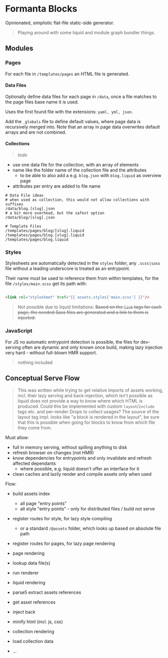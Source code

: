# Formanta Blocks

Opinionated, simplistic flat-file static-side generator.

> Playing around with some liquid and module graph bundler things.

## Modules

### Pages

For each file in `/templates/pages` an HTML file is generated.

#### Data Files

Optionally define data files for each page in `/data`, once a file matches to the page files base name it is used.

Uses the first found file with the extensions: `yaml, yml, json`.

Add the `_globals` file to define default values, where page data is recursively merged into. Note that an array in page data overwrites default arrays and are not combined.

#### Collections

> *todo*

- use one data file for the collection, with an array of elements
- name like the folder name of the collection file and the attributes
    - to be able to also add a e.g. `blog.json` with `blog.liquid` as overview page
- attributes per entry are added to file name

```
# Data File ideas
# when used as collection, this would not allow collections with suffixes
/data/blog.[slug].json
# a bit more overhead, but the safest option
/data/blog/[slug].json

# Template Files
/templates/pages/blog/[slug].liquid
/templates/pages/blog.[slug].liquid
/templates/pages/blog.liquid
```

### Styles

Stylesheets are automatically detected in the `styles` folder, any `.scss|sass` file without a leading underscore is treated as an entrypoint.

Their name must be used to reference them from within templates, for the file `/styles/main.scss` get its path with:

```html

<link rel="stylesheet" href="{{ assets.styles['main.scss'] }}"/>
```

> Not possible due to liquid limitations:
> ~~Based on the `link` tags for each page, the needed Sass files are generated and a link to them is injected.~~

### JavaScript

For JS no automatic entrypoint detection is possible, the files for dev-serving often are dynamic and only known once build, making lazy injection very hard - without full-blown HMR support.

> nothing included

## Conceptual Serve Flow

> This was written while trying to get relative imports of assets working, incl. their lazy serving and back-injection,
> which isn't possible as liquid does not provide a way to know where which HTML is produced.
> Could this be implemented with custom `layout`/`include` tags etc. and per-render Drops to collect usages?
> The source of the layout tag impl. looks like "a block is rendered in the layout", be sure that this is possible when going for blocks to know from which file they come from.

Must allow:

- full in memory serving, without spilling anything to disk
- refresh browser on changes (not HMR)
- know dependencies for entrypoints and only invalidate and refresh affected dependants
    - where possible, e.g. liquid doesn't offer an interface for it
- clean caches and lazily render and compile assets only when used

Flow:

- build assets index
    - all page "entry points"
    - all style "entry points" - only for distributed files / build not serve
- register routes for style, for lazy style compiling
    - or a standard `/@assets` folder, which looks up based on absolute file path
- register routes for pages, for lazy page rendering

- page rendering
- lookup data file(s)
- run renderer
- liquid rendering
- parse5 extract assets references
- get asset references
- inject back
- minify html (incl. js, css)

- collection rendering
- load collection data
- ...
